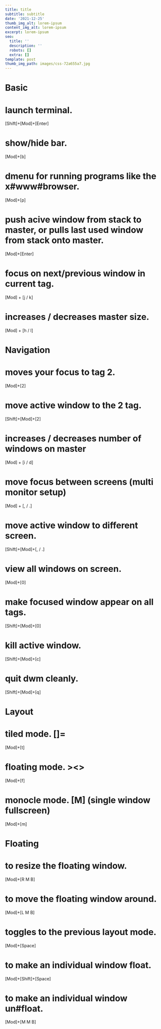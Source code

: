```yaml
---
title: title
subtitle: subtitle
date: '2021-12-25'
thumb_img_alt: lorem-ipsum
content_img_alt: lorem-ipsum
excerpt: lorem-ipsum
seo:
  title: ''
  description: ''
  robots: []
  extra: []
template: post
thumb_img_path: images/css-72a655a7.jpg
---
```

# Basic

# launch terminal.

[Shift]+[Mod]+[Enter]

# show/hide bar.

[Mod]+[b]

# dmenu for running programs like the x#www#browser.

[Mod]+[p]

# push acive window from stack to master, or pulls last used window from stack onto master.

[Mod]+[Enter]

# focus on next/previous window in current tag.

[Mod] + [j / k]

# increases / decreases master size.

[Mod] + [h / l]

# Navigation

# moves your focus to tag 2.

[Mod]+[2]

# move active window to the 2 tag.

[Shift]+[Mod]+[2]

# increases / decreases number of windows on master

[Mod] + [i / d]

# move focus between screens (multi monitor setup)

[Mod] + [, / .]

# move active window to different screen.

[Shift]+[Mod]+[, / .]

# view all windows on screen.

[Mod]+[0]

# make focused window appear on all tags.

[Shift]+[Mod]+[0]

# kill active window.

[Shift]+[Mod]+[c]

# quit dwm cleanly.

[Shift]+[Mod]+[q]

# Layout

# tiled mode. []=

[Mod]+[t]

# floating mode. ><>

[Mod]+[f]

# monocle mode. [M] (single window fullscreen)

[Mod]+[m]

# Floating

# to resize the floating window.

[Mod]+[R M B]

# to move the floating window around.

[Mod]+[L M B]

# toggles to the previous layout mode.

[Mod]+[Space]

# to make an individual window float.

[Mod]+[Shift]+[Space]

# to make an individual window un#float.

[Mod]+[M M B]
